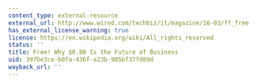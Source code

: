 ```yaml
---
content_type: external-resource
external_url: http://www.wired.com/techbiz/it/magazine/16-03/ff_free
has_external_license_warning: true
license: https://en.wikipedia.org/wiki/All_rights_reserved
status: ''
title: Free! Why $0.00 Is the Future of Business
uid: 397be3ce-b0fa-436f-a23b-905bf37fd89d
wayback_url: ''
---
```

